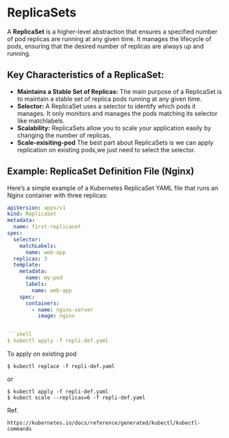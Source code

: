 # ReplicaSets

A **ReplicaSet** is a higher-level abstraction that ensures a specified number of pod replicas are running at any given time. It manages the lifecycle of pods, ensuring that the desired number of replicas are always up and running.

## Key Characteristics of a ReplicaSet:
- **Maintains a Stable Set of Replicas:** The main purpose of a ReplicaSet is to maintain a stable set of replica pods running at any given time.
- **Selector:** A ReplicaSet uses a selector to identify which pods it manages. It only monitors and manages the pods matching its selector like matchlabels.
- **Scalability:** ReplicaSets allow you to scale your application easily by changing the number of replicas.
- **Scale-exisiting-pod** The best part about ReplicaSets is we can apply replication on existing pods,we just need to select the selector.

## Example: ReplicaSet Definition File (Nginx)

Here’s a simple example of a Kubernetes ReplicaSet YAML file that runs an Nginx container with three replicas:

```yaml
apiVersion: apps/v1
kind: ReplicaSet
metadata:
  name: first-replicaset
spec:
  selector:
    matchLabels:
      name: web-app
  replicas: 3
  template:
    metadata:
      name: my-pod
      labels:
        name: web-app
    spec:
      containers:
        - name: nginx-server
          image: nginx


```shell
$ kubectl apply -f repli-def.yaml
``` 
To apply on existing pod

```shell
$ kubectl replace -f repli-def.yaml
```
or
```shell
$ kubectl apply -f repli-def.yaml
$ kubect scale --replicas=6 -f repli-def.yaml
```

Ref.

```shell
https://kubernetes.io/docs/reference/generated/kubectl/kubectl-commands
```


